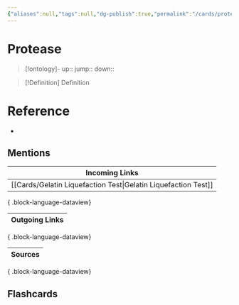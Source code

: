 ```yaml
---
{"aliases":null,"tags":null,"dg-publish":true,"permalink":"/cards/protease/","dgPassFrontmatter":true}
---
```


# Protease

> [!ontology]-
> up:: 
> jump:: 
> down:: 

> [!Definition] Definition

# Reference

- 

## Mentions

| Incoming Links                                                    |
| ----------------------------------------------------------------- |
| [[Cards/Gelatin Liquefaction Test\|Gelatin Liquefaction Test]] |

{ .block-language-dataview}

| Outgoing Links |
| -------------- |

{ .block-language-dataview}

| Sources |
| ------- |

{ .block-language-dataview}

## Flashcards